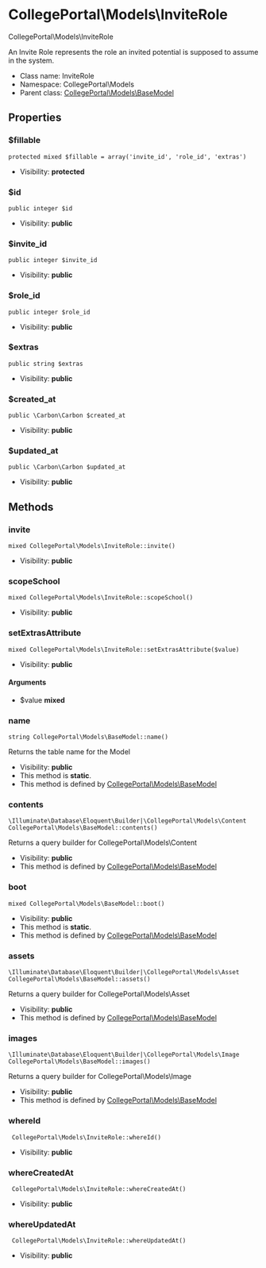 CollegePortal\Models\InviteRole
===============

CollegePortal\Models\InviteRole

An Invite Role represents the role an invited potential is supposed to assume in the system.


* Class name: InviteRole
* Namespace: CollegePortal\Models
* Parent class: [CollegePortal\Models\BaseModel](CollegePortal-Models-BaseModel.md)





Properties
----------


### $fillable

    protected mixed $fillable = array('invite_id', 'role_id', 'extras')





* Visibility: **protected**


### $id

    public integer $id





* Visibility: **public**


### $invite_id

    public integer $invite_id





* Visibility: **public**


### $role_id

    public integer $role_id





* Visibility: **public**


### $extras

    public string $extras





* Visibility: **public**


### $created_at

    public \Carbon\Carbon $created_at





* Visibility: **public**


### $updated_at

    public \Carbon\Carbon $updated_at





* Visibility: **public**


Methods
-------


### invite

    mixed CollegePortal\Models\InviteRole::invite()





* Visibility: **public**




### scopeSchool

    mixed CollegePortal\Models\InviteRole::scopeSchool()





* Visibility: **public**




### setExtrasAttribute

    mixed CollegePortal\Models\InviteRole::setExtrasAttribute($value)





* Visibility: **public**


#### Arguments
* $value **mixed**



### name

    string CollegePortal\Models\BaseModel::name()

Returns the table name for the Model



* Visibility: **public**
* This method is **static**.
* This method is defined by [CollegePortal\Models\BaseModel](CollegePortal-Models-BaseModel.md)




### contents

    \Illuminate\Database\Eloquent\Builder|\CollegePortal\Models\Content CollegePortal\Models\BaseModel::contents()

Returns a query builder for CollegePortal\Models\Content



* Visibility: **public**
* This method is defined by [CollegePortal\Models\BaseModel](CollegePortal-Models-BaseModel.md)




### boot

    mixed CollegePortal\Models\BaseModel::boot()





* Visibility: **public**
* This method is **static**.
* This method is defined by [CollegePortal\Models\BaseModel](CollegePortal-Models-BaseModel.md)




### assets

    \Illuminate\Database\Eloquent\Builder|\CollegePortal\Models\Asset CollegePortal\Models\BaseModel::assets()

Returns a query builder for CollegePortal\Models\Asset



* Visibility: **public**
* This method is defined by [CollegePortal\Models\BaseModel](CollegePortal-Models-BaseModel.md)




### images

    \Illuminate\Database\Eloquent\Builder|\CollegePortal\Models\Image CollegePortal\Models\BaseModel::images()

Returns a query builder for CollegePortal\Models\Image



* Visibility: **public**
* This method is defined by [CollegePortal\Models\BaseModel](CollegePortal-Models-BaseModel.md)




### whereId

     CollegePortal\Models\InviteRole::whereId()





* Visibility: **public**




### whereCreatedAt

     CollegePortal\Models\InviteRole::whereCreatedAt()





* Visibility: **public**




### whereUpdatedAt

     CollegePortal\Models\InviteRole::whereUpdatedAt()





* Visibility: **public**



